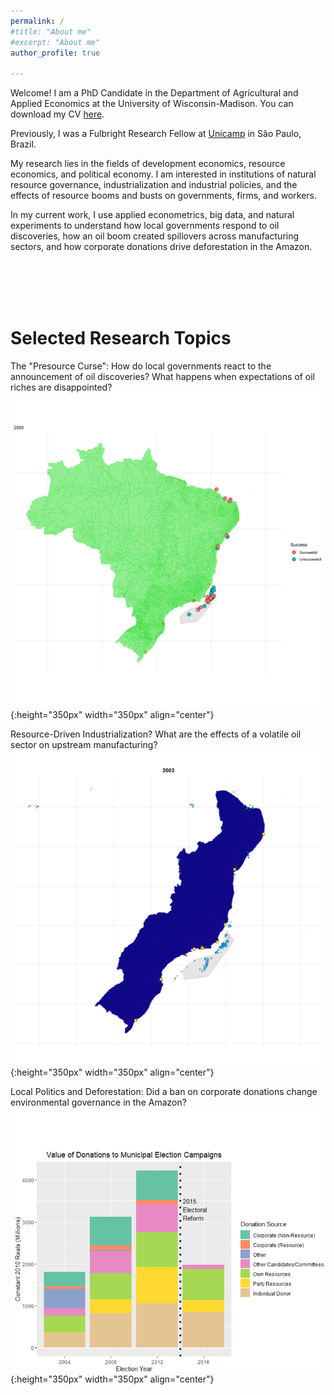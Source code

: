 ```yaml
---
permalink: /
#title: "About me"
#excerpt: "About me"
author_profile: true

---
```


Welcome! I am a PhD Candidate in the Department of Agricultural and Applied Economics at the University of Wisconsin-Madison. You can download my CV [here](http://ekatovich.github.io/files/CV_2020_09_17.pdf).

Previously, I was a Fulbright Research Fellow at [Unicamp](https://www.eco.unicamp.br/nea/) in São Paulo, Brazil.

My research lies in the fields of development economics, resource economics, and political economy. I am interested in institutions of natural resource governance, industrialization and industrial policies, and the effects of resource booms and busts on governments, firms, and workers. 

In my current work, I use applied econometrics, big data, and natural experiments to understand how local governments respond to oil discoveries, how an oil boom created spillovers across manufacturing sectors, and how corporate donations drive deforestation in the Amazon. <br/>

<br/><br/><br/><br/>

# **Selected Research Topics**

The "Presource Curse":  How do local governments react to the announcement of oil discoveries? What happens when expectations of oil riches are disappointed?
 ![alt-text](files/discoveries_by_year3.gif){:height="350px" width="350px" align="center"}<br/>

Resource-Driven Industrialization? What are the effects of a volatile oil sector on upstream manufacturing? <br/>
 ![alt-text](files/coastal_treatment_map6.gif){:height="350px" width="350px" align="center"}<br/>
 
Local Politics and Deforestation: Did a ban on corporate donations change environmental governance in the Amazon?<br/>
![](files/elections2.PNG){:height="350px" width="350px" align="center"}<br/>

